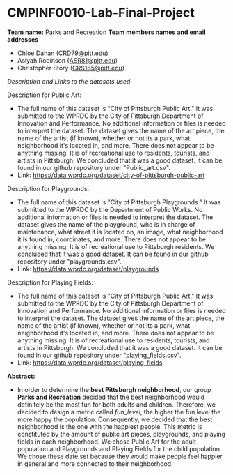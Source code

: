 # CMPINF0010-Lab-Final-Project

**Team name:** Parks and Recreation
**Team members names and email addresses** 
* Chloe Dahan (CRD79@pitt.edu)
* Asiyah Robinson (ASR81@pitt.edu)
* Christopher Story (CRS165@pitt.edu) 

*Description and Links to the datasets used*

Description for Public Art: 
- The full name of this dataset is "City of Pittsburgh Public Art." It was submitted to the WPRDC by the City of Pittsburgh Department of Innovation and Performance. No additional information or files is needed to interpret the dataset. The dataset gives the name of the art piece, the name of the artist (if known), whether or not its a park, what neighborhood it's located in, and more. There does not appear to be anything missing. It is of recreational use to residents, tourists, and artists in Pittsburgh. We concluded that it was a good dataset. It can be found in our github repository under "Public_art.csv".
- Link: https://data.wprdc.org/dataset/city-of-pittsburgh-public-art

Description for Playgrounds:
- The full name of this dataset is "City of Pittsburgh Playgrounds." It was submitted to the WPRDC by the Department of Public Works. No additional information or files is needed to interpret the dataset. The dataset gives the name of the playground, who is in charge of maintenance, what street it is located on, an image, what neighborhood it is found in, coordinates, and more. There does not appear to be anything missing. It is of recreational use to Pittsburgh residents. We concluded that it was a good dataset. It can be found in our github repository under "playgrounds.csv".
- Link: https://data.wprdc.org/dataset/playgrounds

Description for Playing Fields: 
- The full name of this dataset is "City of Pittsburgh Public Art." It was submitted to the WPRDC by the City of Pittsburgh Department of Innovation and Performance. No additional information or files is needed to interpret the dataset. The dataset gives the name of the art piece, the name of the artist (if known), whether or not its a park, what neighborhood it's located in, and more. There does not appear to be anything missing. It is of recreational use to residents, tourists, and artists in Pittsburgh. We concluded that it was a good dataset. It can be found in our github repository under "playing_fields.csv".
- Link: https://data.wprdc.org/dataset/playing-fields


**Abstract:** 
- In order to determine the **best Pittsburgh neighborhood**, our group **Parks and Recreation** decided that the best neighborhood would definitely be the most fun for both adults and children. Therefore, we decided to design a metric called *fun_level*, the higher the fun level the more happy the population. Consequently, we decided that the best neighborhood is the one with the happiest people. This metric is constituted by the amount of public art pieces, playgrounds, and playing fields in each neighborhood. We chose Public Art for the adult population and Playgrounds and Playing Fields for the child population. We chose these date set because they would make people feel happier in general and more connected to their neighborhood.

